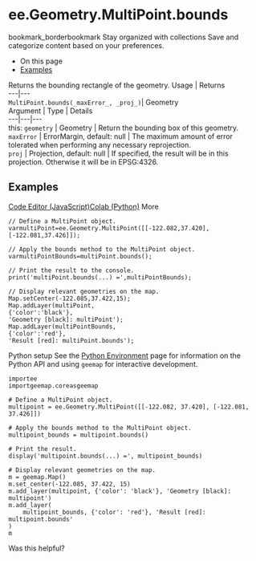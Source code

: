  
#  ee.Geometry.MultiPoint.bounds
bookmark_borderbookmark Stay organized with collections  Save and categorize content based on your preferences.
  * On this page
  * [Examples](https://developers.google.com/earth-engine/apidocs/ee-geometry-multipoint-bounds#examples)


Returns the bounding rectangle of the geometry.
Usage | Returns  
---|---  
`MultiPoint.bounds(_maxError_, _proj_)`|  Geometry  
Argument | Type | Details  
---|---|---  
this: `geometry` | Geometry | Return the bounding box of this geometry.  
`maxError` | ErrorMargin, default: null | The maximum amount of error tolerated when performing any necessary reprojection.  
`proj` | Projection, default: null | If specified, the result will be in this projection. Otherwise it will be in EPSG:4326.  
## Examples
[Code Editor (JavaScript)](https://developers.google.com/earth-engine/apidocs/ee-geometry-multipoint-bounds#code-editor-javascript-sample)[Colab (Python)](https://developers.google.com/earth-engine/apidocs/ee-geometry-multipoint-bounds#colab-python-sample) More
```
// Define a MultiPoint object.
varmultiPoint=ee.Geometry.MultiPoint([[-122.082,37.420],[-122.081,37.426]]);

// Apply the bounds method to the MultiPoint object.
varmultiPointBounds=multiPoint.bounds();

// Print the result to the console.
print('multiPoint.bounds(...) =',multiPointBounds);

// Display relevant geometries on the map.
Map.setCenter(-122.085,37.422,15);
Map.addLayer(multiPoint,
{'color':'black'},
'Geometry [black]: multiPoint');
Map.addLayer(multiPointBounds,
{'color':'red'},
'Result [red]: multiPoint.bounds');
```
Python setup
See the [ Python Environment](https://developers.google.com/earth-engine/guides/python_install) page for information on the Python API and using `geemap` for interactive development.
```
importee
importgeemap.coreasgeemap
```
```
# Define a MultiPoint object.
multipoint = ee.Geometry.MultiPoint([[-122.082, 37.420], [-122.081, 37.426]])

# Apply the bounds method to the MultiPoint object.
multipoint_bounds = multipoint.bounds()

# Print the result.
display('multipoint.bounds(...) =', multipoint_bounds)

# Display relevant geometries on the map.
m = geemap.Map()
m.set_center(-122.085, 37.422, 15)
m.add_layer(multipoint, {'color': 'black'}, 'Geometry [black]: multipoint')
m.add_layer(
    multipoint_bounds, {'color': 'red'}, 'Result [red]: multipoint.bounds'
)
m
```

Was this helpful?
